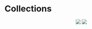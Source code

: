 # Collections

<p align="center">
    <a href="https://github.com/realm/SwiftLint" alt="SwiftLint badge">
    <img src="https://img.shields.io/badge/CodeStyle-SwiftLint-blueviolet?style=flat"></a>
  <a> 
    <img src="https://img.shields.io/github/commit-activity/y/Ivan-Tarasenko/Collections"></a>
  </p>
